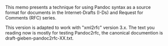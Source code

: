 This memo presents a technique for using Pandoc syntax as a source format for
documents in the Internet-Drafts (I-Ds) and Request for Comments (RFC) series.

This version is adapted to work with "xml2rfc" version 3.x. The text you
reading now is mostly for testing Pandoc2rfc, the canonical documention is
draft-gieben-pandoc2rfc-XX.txt.
